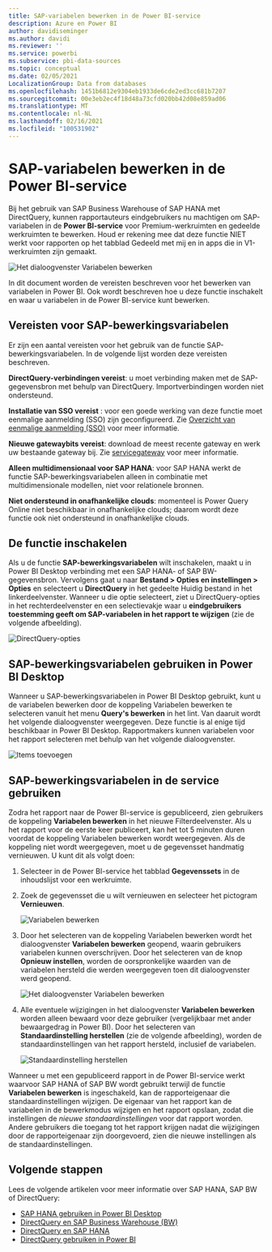 ```yaml
---
title: SAP-variabelen bewerken in de Power BI-service
description: Azure en Power BI
author: davidiseminger
ms.author: davidi
ms.reviewer: ''
ms.service: powerbi
ms.subservice: pbi-data-sources
ms.topic: conceptual
ms.date: 02/05/2021
LocalizationGroup: Data from databases
ms.openlocfilehash: 1451b6812e9304eb1933de6cde2ed3cc681b7207
ms.sourcegitcommit: 00e3eb2ec4f18d48a73cfd020bb42d08e859ad06
ms.translationtype: MT
ms.contentlocale: nl-NL
ms.lasthandoff: 02/16/2021
ms.locfileid: "100531902"
---
```

# <a name="edit-sap-variables-in-the-power-bi-service"></a>SAP-variabelen bewerken in de Power BI-service

Bij het gebruik van SAP Business Warehouse of SAP HANA met DirectQuery, kunnen rapportauteurs eindgebruikers nu machtigen om SAP-variabelen in de **Power BI-service** voor Premium-werkruimten en gedeelde werkruimten te bewerken. Houd er rekening mee dat deze functie NIET werkt voor rapporten op het tabblad Gedeeld met mij en in apps die in V1-werkruimten zijn gemaakt. 

![Het dialoogvenster Variabelen bewerken](media/service-edit-sap-variables/sap-edit-variables-dialog.png)

In dit document worden de vereisten beschreven voor het bewerken van variabelen in Power BI. Ook wordt beschreven hoe u deze functie inschakelt en waar u variabelen in de Power BI-service kunt bewerken.

## <a name="requirements-for-sap-edit-variables"></a>Vereisten voor SAP-bewerkingsvariabelen

Er zijn een aantal vereisten voor het gebruik van de functie SAP-bewerkingsvariabelen. In de volgende lijst worden deze vereisten beschreven.

**DirectQuery-verbindingen vereist**: u moet verbinding maken met de SAP-gegevensbron met behulp van DirectQuery. Importverbindingen worden niet ondersteund.

**Installatie van SSO vereist** : voor een goede werking van deze functie moet eenmalige aanmelding (SSO) zijn geconfigureerd. Zie [Overzicht van eenmalige aanmelding (SSO)](service-gateway-sso-overview.md) voor meer informatie.

**Nieuwe gatewaybits vereist**: download de meest recente gateway en werk uw bestaande gateway bij. Zie [servicegateway](service-gateway-onprem.md) voor meer informatie.

**Alleen multidimensionaal voor SAP HANA**: voor SAP HANA werkt de functie SAP-bewerkingsvariabelen alleen in combinatie met multidimensionale modellen, niet voor relationele bronnen.

**Niet ondersteund in onafhankelijke clouds**: momenteel is Power Query Online niet beschikbaar in onafhankelijke clouds; daarom wordt deze functie ook niet ondersteund in onafhankelijke clouds.

## <a name="how-to-enable-the-feature"></a>De functie inschakelen

Als u de functie **SAP-bewerkingsvariabelen** wilt inschakelen, maakt u in Power BI Desktop verbinding met een SAP HANA- of SAP BW-gegevensbron. Vervolgens gaat u naar **Bestand > Opties en instellingen > Opties** en selecteert u **DirectQuery** in het gedeelte Huidig bestand in het linkerdeelvenster. Wanneer u die optie selecteert, ziet u DirectQuery-opties in het rechterdeelvenster en een selectievakje waar u **eindgebruikers toestemming geeft om SAP-variabelen in het rapport te wijzigen** (zie de volgende afbeelding).

![DirectQuery-opties](media/service-edit-sap-variables/sap-preview-setting-in-desktop.png)

## <a name="use-sap-edit-variables-in-power-bi-desktop"></a>SAP-bewerkingsvariabelen gebruiken in Power BI Desktop

Wanneer u SAP-bewerkingsvariabelen in Power BI Desktop gebruikt, kunt u de variabelen bewerken door de koppeling Variabelen bewerken te selecteren vanuit het menu **Query's bewerken** in het lint. Van daaruit wordt het volgende dialoogvenster weergegeven. Deze functie is al enige tijd beschikbaar in Power BI Desktop. Rapportmakers kunnen variabelen voor het rapport selecteren met behulp van het volgende dialoogvenster.

![Items toevoegen](media/service-edit-sap-variables/sap-variables-add-items.png)

## <a name="use-sap-edit-variables-in-the-service"></a>SAP-bewerkingsvariabelen in de service gebruiken

Zodra het rapport naar de Power BI-service is gepubliceerd, zien gebruikers de koppeling **Variabelen bewerken** in het nieuwe Filterdeelvenster. Als u het rapport voor de eerste keer publiceert, kan het tot 5 minuten duren voordat de koppeling Variabelen bewerken wordt weergegeven. Als de koppeling niet wordt weergegeven, moet u de gegevensset handmatig vernieuwen.
U kunt dit als volgt doen:

1. Selecteer in de Power BI-service het tabblad **Gegevenssets** in de inhoudslijst voor een werkruimte.

2. Zoek de gegevensset die u wilt vernieuwen en selecteer het pictogram **Vernieuwen**.

    ![Variabelen bewerken](media/service-edit-sap-variables/sap-edit-variables-link.png)

3. Door het selecteren van de koppeling Variabelen bewerken wordt het dialoogvenster **Variabelen bewerken** geopend, waarin gebruikers variabelen kunnen overschrijven. Door het selecteren van de knop **Opnieuw instellen**, worden de oorspronkelijke waarden van de variabelen hersteld die werden weergegeven toen dit dialoogvenster werd geopend.

    ![Het dialoogvenster Variabelen bewerken](media/service-edit-sap-variables/sap-edit-variables-dialog.png)

4. Alle eventuele wijzigingen in het dialoogvenster **Variabelen bewerken** worden alleen bewaard voor deze gebruiker (vergelijkbaar met ander bewaargedrag in Power BI). Door het selecteren van **Standaardinstelling herstellen** (zie de volgende afbeelding), worden de standaardinstellingen van het rapport hersteld, inclusief de variabelen.

    ![Standaardinstelling herstellen](media/service-edit-sap-variables/reset-to-default.png)

Wanneer u met een gepubliceerd rapport in de Power BI-service werkt waarvoor SAP HANA of SAP BW wordt gebruikt terwijl de functie **Variabelen bewerken** is ingeschakeld, kan de rapporteigenaar die standaardinstellingen wijzigen. De eigenaar van het rapport kan de variabelen in de bewerkmodus wijzigen en het rapport opslaan, zodat die instellingen de *nieuwe standaardinstellingen* voor dat rapport worden. Andere gebruikers die toegang tot het rapport krijgen nadat die wijzigingen door de rapporteigenaar zijn doorgevoerd, zien die nieuwe instellingen als de standaardinstellingen.

## <a name="next-steps"></a>Volgende stappen

Lees de volgende artikelen voor meer informatie over SAP HANA, SAP BW of DirectQuery:

- [SAP HANA gebruiken in Power BI Desktop](desktop-sap-hana.md)
- [DirectQuery en SAP Business Warehouse (BW)](desktop-directquery-sap-bw.md)
- [DirectQuery en SAP HANA](desktop-directquery-sap-hana.md)
- [DirectQuery gebruiken in Power BI](desktop-directquery-about.md)

